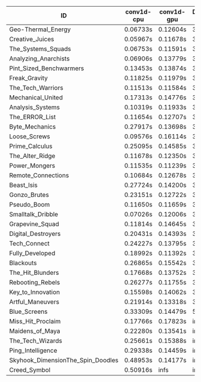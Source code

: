 |ID|conv1d-cpu|conv1d-gpu|DWSPConv2D-gpu|gemm-gpu|avg|
|-|-|-|-|-|-|
|Geo-Thermal_Energy|0.06733s|0.12604s|3.05475s|1.81569s|1.26595s|
|Creative_Juices|0.05967s|0.11678s|3.06973s|1.85058s|1.27419s|
|The_Systems_Squads|0.06753s|0.11591s|3.05091s|1.86318s|1.27438s|
|Analyzing_Anarchists|0.06906s|0.13779s|3.06401s|1.93172s|1.30065s|
|Pint_Sized_Benchwarmers|0.13453s|0.13874s|3.08583s|1.84416s|1.30082s|
|Freak_Gravity|0.11825s|0.11979s|3.11943s|1.90657s|1.31601s|
|The_Tech_Warriors|0.11513s|0.11584s|3.13299s|1.91019s|1.31854s|
|Mechanical_United|0.17313s|0.14776s|3.05353s|1.90343s|1.31946s|
|Analysis_Systems|0.10319s|0.11933s|3.23272s|1.82337s|1.31965s|
|The_ERROR_List|0.11654s|0.12707s|3.13597s|1.90402s|1.32090s|
|Byte_Mechanics|0.27917s|0.13698s|3.05597s|1.90796s|1.34502s|
|Loose_Screws|0.09576s|0.16114s|3.11425s|2.02146s|1.34815s|
|Prime_Calculus|0.25095s|0.14585s|3.07962s|1.91853s|1.34874s|
|The_Alter_Ridge|0.11678s|0.12350s|3.26071s|1.91065s|1.35291s|
|Power_Mongers|0.11535s|0.11239s|3.25724s|1.93567s|1.35516s|
|Remote_Connections|0.10684s|0.12678s|3.16267s|2.09526s|1.37289s|
|Beast_Isis|0.27724s|0.14200s|3.05911s|2.04753s|1.38147s|
|Gonzo_Brutes|0.23151s|0.12722s|3.23572s|1.94027s|1.38368s|
|Pseudo_Boom|0.11650s|0.11659s|3.30987s|2.00011s|1.38577s|
|Smalltalk_Dribble|0.07026s|0.12006s|3.33679s|2.01604s|1.38579s|
|Grapevine_Squad|0.11814s|0.14645s|3.30647s|2.01767s|1.39718s|
|Digital_Destroyers|0.20431s|0.14393s|3.26762s|2.02074s|1.40915s|
|Tech_Connect|0.24227s|0.13795s|3.23574s|2.04708s|1.41576s|
|Fully_Developed|0.18992s|0.11392s|3.06115s|2.37879s|1.43594s|
|Blackouts|0.26865s|0.15542s|3.26388s|2.13670s|1.45616s|
|The_Hit_Blunders|0.17668s|0.13752s|3.09526s|2.73339s|1.53571s|
|Rebooting_Rebels|0.26277s|0.11755s|3.33059s|2.81187s|1.63070s|
|Key_to_Innovation|0.15598s|0.14062s|3.48754s|2.77144s|1.63889s|
|Artful_Maneuvers|0.21914s|0.13318s|3.88480s|2.65729s|1.72360s|
|Blue_Screens|0.33309s|0.14479s|5.13654s|2.59076s|2.05129s|
|Miss_Hit_Proclaim|0.17766s|0.17823s|infs|infs|infs|
|Maidens_of_Maya|0.22280s|0.13541s|infs|infs|infs|
|The_Tech_Wizards|0.25661s|0.15388s|infs|2.09095s|infs|
|Ping_Intelligence|0.29338s|0.14459s|infs|4.56216s|infs|
|Skyhook_DimensionThe_Spin_Doodles|0.48953s|0.14177s|infs|infs|infs|
|Creed_Symbol|0.50916s|infs|infs|4.62774s|infs|
